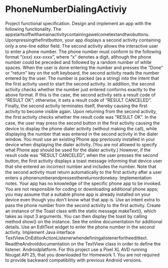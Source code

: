 # PhoneNumberDialingActiviy
Project functional speciﬁcation. Design and implement an app with the following functionality. The appstartsoffwithamainactivitycontainingawelcometextandtwobuttons. Uponpressingtheﬁrstbutton, your app displays a second activity containing only a one-line editor ﬁeld. The second activity allows the interactive user to enter a phone number. The phone number must conform to the following format “(xxx) xxx-xxxx”, where “x” denotes a digit, although the phone number could be preceded and followed by a random number of white spaces. When the user is done entering the number and presses the “Done” or “return” key on the soft keyboard, the second activity reads the number entered by the user. The number is packed (as a string) into the intent that the ﬁrst activity used to start the second activity. In addition, the second activity checks whether the number just entered conforms exactly to the above format. If this is the case, the second activity sets a result code of “RESULT OK”; otherwise, it sets a result code of “RESULT CANCELED”. Finally, the second activity terminates itself, thereby causing the ﬁrst activity to become visible again. Upon returning from the second activity, the ﬁrst activity checks whether the result code was “RESULT OK”. In the case, the user may press the second button in the ﬁrst activity causing the device to display the phone dialer activity (without making the call), while displaying the number that was entered in the second activity in the dialer window. You must use an existing Phone app previously installed in your device when displaying the dialer activity. (You are not allowed to specify what Phone app should be used for the dialer activity.) However, if the result code was “RESULT CANCELED”, when the user presses the second button, the ﬁrst activity displays a toast message informing that device user that she entered an incorrect number and includes the number. Note that the second activity must return automatically to the ﬁrst activity after a user enters a phonenumberandpressesthereturnordonekey. Implementation notes. Your app has no knowledge of the speciﬁc phone app to be invoked. You are not responsible for coding or downloading additional phone apps; you may assume that a suitable phone app is already installed on your device even though you don’t know what that app is. Use an intent extra to pass the phone number from the second activity to the ﬁrst activity. Create an instance of the Toast class with the static message makeText(), which takes as input 3 arguments. You can then display the toast by calling method show() on the instance. See the online documentation for additional details. Use an EditText widget to enter the phone number in the second activity. Implement Java interface TextView.OnEditorActionListenerwhendeﬁningalistenerfortheedittext. ReadtheAndroiddocumentation on the TextView class in order to deﬁne the listener. Androidplatform. For this project use a Pixel XL AVD running Nougat API 25, that you downloaded for Homework 1. You are not required to provide backward compatibility with previous Android versions.
